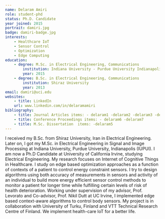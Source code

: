 ```yaml
---
name: Delaram Amiri
role: student-phd
status: Ph.D. Candidate
year joined: 2015
portrait: damiri.jpg
badge: damiri-badge.jpg
interests:
    - Healthcare IoT
    - Sensor Control
    - Optimization
    - Edge Computing
education:
    - degree: M.Sc. in Electrical Engineering, Communications
        institution: Indiana University - Purdue University Indianapolis
        year: 2015
    - degree: B.Sc. in Electrical Engineering, Communications
        institution: Shiraz University
        year: 2013
email: damiri@uci.edu
websites:
    - title: LinkedIn
    url: www.linkedin.com/in/delaramamiri
bibliography:
    - title: Journal Articles items: - delaram1 -delaram2 -delaram3 -delaram4
    - title: Conference Proceedings items: - delaram6 -delaram7
    - title: M.Sc. Dissertation  items: -delaram5
---
```

I received my  B.Sc. from Shiraz University, Iran in Electrical Engineering.  Later on, I got my M.Sc. in Electrical Engineering in Signal and Image Processing at Indiana University, Purdue University, Indianapolis (IUPUI). I am now a Ph.D Candidate at University of California Irvine, studying Electrical Engineering. My research focuses on Internet of Cognitive Things in Healthcare. I study on edge based optimization approaches as a function of contexts of a patient to control energy constraint sensors. I try to design algorithms using both accuracy of measurements in sensors and activity of an individual to build more energy efficient sensor control methods to monitor a patient for longer time while fulfilling certain levels of risk of health deterioration. Working under supervision of my advisor, Prof. Levorato and Co-advisor, Prof. Nikil Dutt at UC Irvine, I implemented edge based context-aware algorithms to control body sensors. My project is in collaboration with University of Turku, Finland and VTT Technical Research Centre of Finland. We implement health-care IoT for a better life. 
